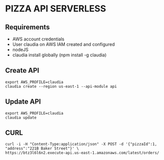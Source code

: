 # PIZZA API SERVERLESS

## Requirements

- AWS account credentials
- User claudia on AWS IAM created and configured
- nodeJS
- claudia install globally (npm install -g claudia)


## Create API
```
export AWS_PROFILE=claudia
claudia create --region us-east-1 --api-module api
```

## Update API
```
export AWS_PROFILE=claudia
claudia update
```

## CURL

```
curl -i -H "Content-Type:application/json" -X POST -d '{"pizzaId":1, "address":"221B Baker Street"}' \
https://btz3l6l6n2.execute-api.us-east-1.amazonaws.com/latest/orders/
```